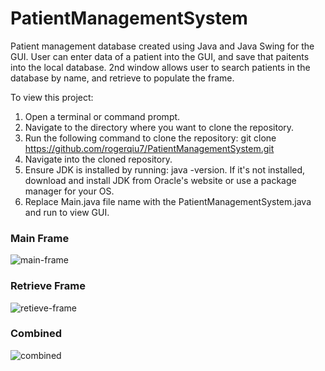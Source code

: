 # PatientManagementSystem
Patient management database created using Java and Java Swing for the GUI. User can enter data of a patient into the GUI, and save that paitents into the local database. 2nd window allows user to search patients in the database by name, and retrieve to populate the frame.

To view this project:

1. Open a terminal or command prompt.
2. Navigate to the directory where you want to clone the repository.
3. Run the following command to clone the repository: git clone https://github.com/rogerqiu7/PatientManagementSystem.git
4. Navigate into the cloned repository.
5. Ensure JDK is installed by running: java -version. If it's not installed, download and install JDK from Oracle's website or use a package manager for your OS.
6. Replace Main.java file name with the PatientManagementSystem.java and run to view GUI.

### Main Frame
![main-frame](https://github.com/rogerqiu7/PatientManagementSystem/assets/84350865/1044f662-670e-442c-8820-7dae0059d0e9)

### Retrieve Frame
![retieve-frame](https://github.com/rogerqiu7/PatientManagementSystem/assets/84350865/637167b3-8190-4701-8b04-e86593f0532e)

### Combined
![combined](https://github.com/rogerqiu7/PatientManagementSystem/assets/84350865/7d0cafe1-cb0c-4674-8e02-a3abf0ccb4c5)
